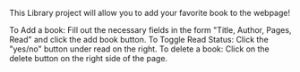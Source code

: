 This Library project will allow you to add your favorite book to the webpage!


To Add a book: Fill out the necessary fields in the form "Title, Author, Pages, Read" and click the add book button.
To Toggle Read Status: Click the "yes/no" button under read on the right. 
To delete a book: Click on the delete button on the right side of the page.
